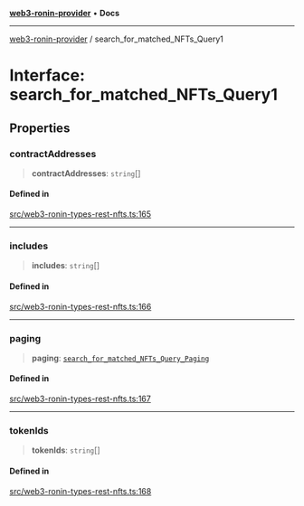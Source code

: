 [**web3-ronin-provider**](../README.md) • **Docs**

***

[web3-ronin-provider](../globals.md) / search\_for\_matched\_NFTs\_Query1

# Interface: search\_for\_matched\_NFTs\_Query1

## Properties

### contractAddresses

> **contractAddresses**: `string`[]

#### Defined in

[src/web3-ronin-types-rest-nfts.ts:165](https://github.com/chuacw/web3-ronin-provider/blob/dab3da736520006c9aeb4dab1fb5f7a56228c341/src/web3-ronin-types-rest-nfts.ts#L165)

***

### includes

> **includes**: `string`[]

#### Defined in

[src/web3-ronin-types-rest-nfts.ts:166](https://github.com/chuacw/web3-ronin-provider/blob/dab3da736520006c9aeb4dab1fb5f7a56228c341/src/web3-ronin-types-rest-nfts.ts#L166)

***

### paging

> **paging**: [`search_for_matched_NFTs_Query_Paging`](search_for_matched_NFTs_Query_Paging.md)

#### Defined in

[src/web3-ronin-types-rest-nfts.ts:167](https://github.com/chuacw/web3-ronin-provider/blob/dab3da736520006c9aeb4dab1fb5f7a56228c341/src/web3-ronin-types-rest-nfts.ts#L167)

***

### tokenIds

> **tokenIds**: `string`[]

#### Defined in

[src/web3-ronin-types-rest-nfts.ts:168](https://github.com/chuacw/web3-ronin-provider/blob/dab3da736520006c9aeb4dab1fb5f7a56228c341/src/web3-ronin-types-rest-nfts.ts#L168)
